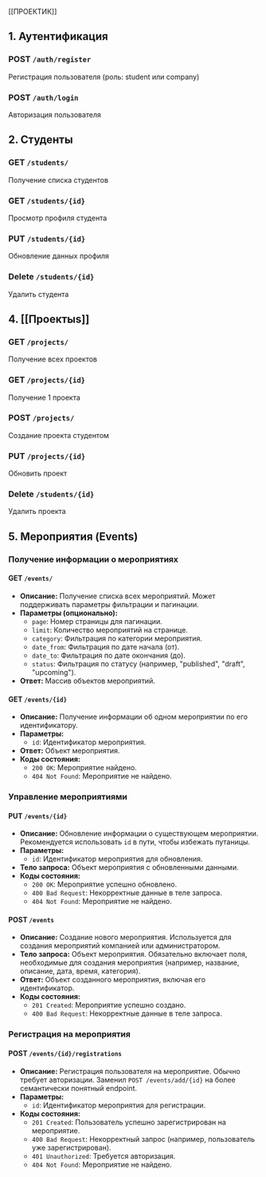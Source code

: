 [[ПРОЕКТИК]]

## **1. Аутентификация**

### POST `/auth/register`

Регистрация пользователя (роль: student или company)

### POST `/auth/login`

Авторизация пользователя


## **2. Студенты**

### GET `/students/`

Получение списка студентов

### GET `/students/{id}`

Просмотр профиля студента

### PUT `/students/{id}`

Обновление данных профиля

### Delete `/students/{id}`

Удалить студента 

## **4. [[Проектыs]]**

### GET `/projects/`

Получение всех проектов

### GET `/projects/{id}`

Получение 1 проекта

### POST `/projects/`

Создание проекта студентом

### PUT `/projects/{id}`

Обновить проект
### Delete `/students/{id}`

Удалить проекта

## **5. Мероприятия (Events)**

### Получение информации о мероприятиях

#### GET `/events/`

*   **Описание:** Получение списка всех мероприятий. Может поддерживать параметры фильтрации и пагинации.
*   **Параметры (опционально):**
    *   `page`: Номер страницы для пагинации.
    *   `limit`: Количество мероприятий на странице.
    *   `category`: Фильтрация по категории мероприятия.
    *   `date_from`: Фильтрация по дате начала (от).
    *   `date_to`: Фильтрация по дате окончания (до).
    *   `status`: Фильтрация по статусу (например, "published", "draft", "upcoming").
*   **Ответ:**  Массив объектов мероприятий.

#### GET `/events/{id}`

*   **Описание:**  Получение информации об одном мероприятии по его идентификатору.
*   **Параметры:**
    *   `id`: Идентификатор мероприятия.
*   **Ответ:** Объект мероприятия.
*   **Коды состояния:**
    *   `200 OK`: Мероприятие найдено.
    *   `404 Not Found`: Мероприятие не найдено.

### Управление мероприятиями

#### PUT `/events/{id}`

*   **Описание:** Обновление информации о существующем мероприятии.  Рекомендуется использовать `id` в пути, чтобы
избежать путаницы.
*   **Параметры:**
    *   `id`: Идентификатор мероприятия для обновления.
*   **Тело запроса:** Объект мероприятия с обновленными данными.
*   **Коды состояния:**
    *   `200 OK`: Мероприятие успешно обновлено.
    *   `400 Bad Request`: Некорректные данные в теле запроса.
    *   `404 Not Found`: Мероприятие не найдено.

#### POST `/events`

*   **Описание:** Создание нового мероприятия.  Используется для создания мероприятий компанией или
администратором.
*   **Тело запроса:** Объект мероприятия.  Обязательно включает поля, необходимые для создания мероприятия
(например, название, описание, дата, время, категория).
*   **Ответ:** Объект созданного мероприятия, включая его идентификатор.
*   **Коды состояния:**
    *   `201 Created`: Мероприятие успешно создано.
    *   `400 Bad Request`: Некорректные данные в теле запроса.

### Регистрация на мероприятия

#### POST `/events/{id}/registrations`

*   **Описание:**  Регистрация пользователя на мероприятие.  Обычно требует авторизации.  Заменил `POST /events/add/{id}` на более семантически понятный endpoint.
*   **Параметры:**
    *   `id`: Идентификатор мероприятия для регистрации.
*   **Коды состояния:**
    *   `201 Created`: Пользователь успешно зарегистрирован на мероприятие.
    *   `400 Bad Request`: Некорректный запрос (например, пользователь уже зарегистрирован).
    *   `401 Unauthorized`: Требуется авторизация.
    *   `404 Not Found`: Мероприятие не найдено.